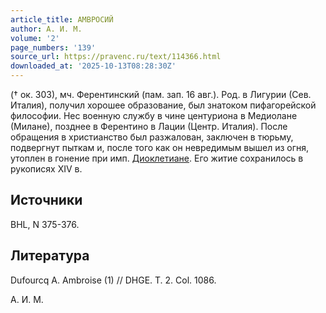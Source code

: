```yaml
---
article_title: АМВРОСИЙ
author: А. И. М.
volume: '2'
page_numbers: '139'
source_url: https://pravenc.ru/text/114366.html
downloaded_at: '2025-10-13T08:28:30Z'
---
```


(† ок. 303), мч. Ферентинский (пам. зап. 16 авг.). Род. в Лигурии (Сев. Италия), получил хорошее образование, был знатоком пифагорейской философии. Нес военную службу в чине центуриона в Медиолане (Милане), позднее в Ферентино в Лации (Центр. Италия). После обращения в христианство был разжалован, заключен в тюрьму, подвергнут пыткам и, после того как он невредимым вышел из огня, утоплен в гонение при имп. [Диоклетиане](https://pravenc.ru/text/Диоклетиан.html). Его житие сохранилось в рукописях XIV в.

## Источники

BHL, N 375-376.

## Литература

Dufourcq A. Ambroise (1) // DHGE. T. 2. Col. 1086.

А. И. М.

